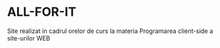 # ALL-FOR-IT
Site realizat in cadrul orelor de curs la materia Programarea client-side a site-urilor WEB
